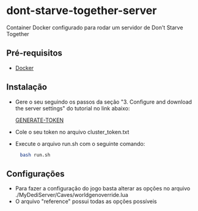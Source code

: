 # dont-starve-together-server
Container Docker configurado para rodar um servidor de Don't Starve Together

## Pré-requisitos
 - [Docker](https://docs.docker.com/engine/install/)

## Instalação
- Gere o seu seguindo os passos da seção "3. Configure and download the server settings" do tutorial no link abaixo:

     [GENERATE-TOKEN](https://forums.kleientertainment.com/forums/topic/64441-dedicated-server-quick-setup-guide-linux/)

* Cole o seu token no arquivo cluster_token.txt

- Execute o arquivo run.sh com o seguinte comando:
 ```bash
      bash run.sh
   ```

## Configurações
- Para fazer a configuração do jogo basta alterar as opções no arquivo ./MyDediServer/Caves/worldgenoverride.lua
- O arquivo "reference" possui todas as opções possíveis
